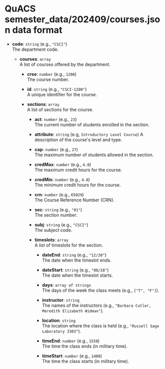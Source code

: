 # QuACS semester_data/202409/courses.json data format

- **code**: `string` (e.g., `"CSCI"`)  
  The department code.

  - **courses**: `array`  
  A list of courses offered by the department.

    - **crse**: `number` (e.g., `1200`)  
      The course number.

    - **id**: `string` (e.g., `"CSCI-1200"`)  
      A unique identifier for the course.

    - **sections**: `array`  
      A list of sections for the course.

      - **act**: `number` (e.g., `23`)  
        The current number of students enrolled in the section.

      - **attribute**: `string`  (e.g, `Introductory Level Course`)
        A description of the course's level and type.

      - **cap**: `number` (e.g., `27`)  
        The maximum number of students allowed in the section.

      - **credMax**: `number` (e.g., `4.0`)  
        The maximum credit hours for the course.

      - **credMin**: `number` (e.g., `4.0`)  
        The minimum credit hours for the course.

      - **crn**: `number` (e.g., `65029`)  
        The Course Reference Number (CRN).

      - **sec**: `string` (e.g., `"01"`)  
        The section number.

      - **subj**: `string` (e.g., `"CSCI"`)  
        The subject code.

      - **timeslots**: `array`  
        A list of timeslots for the section.

        - **dateEnd**: `string` (e.g., `"12/20"`)  
          The date when the timeslot ends.

        - **dateStart**: `string` (e.g., `"08/28"`)  
          The date when the timeslot starts.

        - **days**: `array of strings`  
          The days of the week the class meets (e.g., `["T", "F"]`).

        - **instructor**: `string`  
          The names of the instructors (e.g., `"Barbara Cutler, Meredith Elizabeth Widman"`).

        - **location**: `string`  
          The location where the class is held (e.g., `"Russell Sage Laboratory 3303"`).

        - **timeEnd**: `number` (e.g., `1550`)  
          The time the class ends (in military time).

        - **timeStart**: `number` (e.g., `1400`)  
          The time the class starts (in military time).
